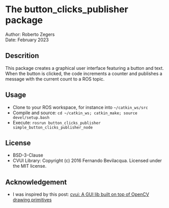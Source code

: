 # The button_clicks_publisher package

Author: Roberto Zegers  
Date: February 2023

## Descrition

This package creates a graphical user interface featuring a button and text.
When the button is clicked, the code increments a counter and publishes a
message with the current count to a ROS topic.

## Usage

- Clone to your ROS workspace, for instance into `~/catkin_ws/src`  
- Compile and source: `cd ~/catkin_ws; catkin_make; source devel/setup.bash`  
- Execute: `rosrun button_clicks_publisher simple_button_clicks_publisher_node`  

## License
- BSD-3-Clause
- CVUI Library: Copyright (c) 2016 Fernando Bevilacqua. Licensed under the MIT license.

## Acknowledgement
- I was inspired by this post: [cvui: A GUI lib built on top of OpenCV drawing primitives](https://learnopencv.com/cvui-gui-lib-built-on-top-of-opencv-drawing-primitives/)  